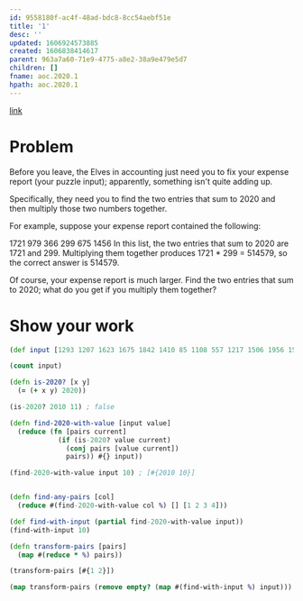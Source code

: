 ```yaml
---
id: 9558180f-ac4f-48ad-bdc8-8cc54aebf51e
title: '1'
desc: ''
updated: 1606924573885
created: 1606838414617
parent: 963a7a60-71e9-4775-a8e2-38a9e479e5d7
children: []
fname: aoc.2020.1
hpath: aoc.2020.1
---
```

[link](https://adventofcode.com/2020/day/1)

# Problem

Before you leave, the Elves in accounting just need you to fix your expense report (your puzzle input); apparently, something isn't quite adding up.

Specifically, they need you to find the two entries that sum to 2020 and then multiply those two numbers together.

For example, suppose your expense report contained the following:

1721
979
366
299
675
1456
In this list, the two entries that sum to 2020 are 1721 and 299. Multiplying them together produces 1721 \* 299 = 514579, so the correct answer is 514579.

Of course, your expense report is much larger. Find the two entries that sum to 2020; what do you get if you multiply them together?

# Show your work

```clojure
(def input [1293 1207 1623 1675 1842 1410 85 1108 557 1217 1506 1956 1579 1614 1360 1544 1946 1666 1972 1814 1699 1778 1529 2002 1768 1173 1407 1201 1264 1739 1774 1951 1980 1428 1381 1714 884 1939 1295 1694 1168 1971 1352 1462 1828 1402 1433 1542 1144 1331 1427 1261 1663 1820 1570 1874 1486 1613 1769 1721 1753 1142 1677 2010 1640 1465 1171 534 1790 2005 1604 1891 1247 1281 1867 1403 2004 1668 1416 2001 1359 686 1965 1728 1551 1565 1128 1832 1757 1350 1808 1711 1799 1590 1989 1547 1140 1905 1368 1179 1902 1473 1908 1859 1257 1394 1244 1800 1695 1731 1474 1781 1885 1154 1990 1929 1193 1302 1831 1226 1418 1400 1435 1645 1655 1843 1227 1481 1754 1290 1685 1498 71 1286 1137 1288 1758 1987 1471 1839 1545 1682 1615 1475 1849 1985 1568 1795 1184 1863 1362 1271 1802 1944 1821 1880 1788 1733 1150 1314 1727 1434 1833 1312 1457 160 1629 1967 1505 1239 1266 1838 1687 1630 1591 1893 1450 1234 1755 1523 1533 1499 1865 1725 1444 1517 1167 1738 1519 1263 1901 1627 1644 1771 1812 1270 1497 1707 1708 1396])

(count input)

(defn is-2020? [x y]
  (= (+ x y) 2020))

(is-2020? 2010 11) ; false

(defn find-2020-with-value [input value]
  (reduce (fn [pairs current]
            (if (is-2020? value current)
              (conj pairs [value current])
              pairs)) #{} input))

(find-2020-with-value input 10) ; [#{2010 10}]


(defn find-any-pairs [col]
  (reduce #(find-2020-with-value col %) [] [1 2 3 4]))

(def find-with-input (partial find-2020-with-value input))
(find-with-input 10)

(defn transform-pairs [pairs]
  (map #(reduce * %) pairs))

(transform-pairs [#{1 2}])

(map transform-pairs (remove empty? (map #(find-with-input %) input))) ;; we could rewrite find-2020-with-value to be a reducer function instead of a map function
```

